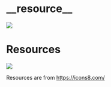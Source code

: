 # \_\_resource\_\_
[![](https://img.shields.io/badge/License-MIT-red?style=flat-square)](LICENSE.txt)



# Resources
[![](https://img.shields.io/badge/Resources-icons8-blue?style=flat-square)](https://icons8.com/)  

Resources are from https://icons8.com/
